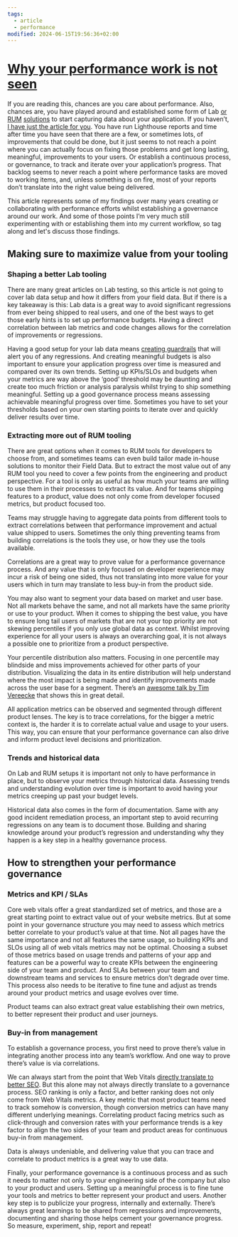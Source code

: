 ```yaml
---
tags:
  - article
  - performance
modified: 2024-06-15T19:56:36+02:00
---
```



# [Why your performance work is not seen](https://dev.to/viniciusdallacqua/why-your-performance-work-is-not-seen-11of)

If you are reading this, chances are you care about performance. Also, chances are, you have played around and established some form of Lab [or](https://www.debugbear.com/) [RUM](https://www.rumvision.com/) [solutions](https://speedcurve.com/) to start capturing data about your application. If you haven’t, [I have just the article for you](https://engineering.atspotify.com/2022/09/from-development-to-real-users-how-to-create-a-web-performance-story/). You have run Lighthouse reports and time after time you have seen that there are a few, or sometimes lots, of improvements that could be done, but it just seems to not reach a point where you can actually focus on fixing those problems and get long lasting, meaningful, improvements to your users. Or establish a continuous process, or governance, to track and iterate over your application’s progress. That backlog seems to never reach a point where performance tasks are moved to working items, and, unless something is on fire, most of your reports don’t translate into the right value being delivered.

This article represents some of my findings over many years creating or collaborating with performance efforts whilst establishing a governance around our work. And some of those points I’m very much still experimenting with or establishing them into my current workflow, so tag along and let's discuss those findings.

## [](https://dev.to/viniciusdallacqua/why-your-performance-work-is-not-seen-11of#making-sure-to-maximize-value-from-your-tooling)Making sure to maximize value from your tooling

### [](https://dev.to/viniciusdallacqua/why-your-performance-work-is-not-seen-11of#shaping-a-better-lab-tooling)Shaping a better Lab tooling

There are many great articles on Lab testing, so this article is not going to cover lab data setup and how it differs from your field data. But if there is a key takeaway is this: Lab data is a great way to avoid significant regressions from ever being shipped to real users, and one of the best ways to get those early hints is to set up performance budgets. Having a direct correlation between lab metrics and code changes allows for the correlation of improvements or regressions.

Having a good setup for your lab data means [creating guardrails](https://www.speedcurve.com/blog/continuous-web-performance/) that will alert you of any regressions. And creating meaningful budgets is also important to ensure your application progress over time is measured and compared over its own trends. Setting up KPIs/SLOs and budgets when your metrics are way above the ‘good’ threshold may be daunting and create too much friction or analysis paralysis whilst trying to ship something meaningful. Setting up a good governance process means assessing achievable meaningful progress over time. Sometimes you have to set your thresholds based on your own starting points to iterate over and quickly deliver results over time.

### [](https://dev.to/viniciusdallacqua/why-your-performance-work-is-not-seen-11of#extracting-more-out-of-rum-tooling)Extracting more out of RUM tooling

There are great options when it comes to RUM tools for developers to choose from, and sometimes teams can even build tailor made in-house solutions to monitor their Field Data. But to extract the most value out of any RUM tool you need to cover a few points from the engineering and product perspective. For a tool is only as useful as how much your teams are willing to use them in their processes to extract its value. And for teams shipping features to a product, value does not only come from developer focused metrics, but product focused too.

Teams may struggle having to aggregate data points from different tools to extract correlations between that performance improvement and actual value shipped to users. Sometimes the only thing preventing teams from building correlations is the tools they use, or how they use the tools available.

Correlations are a great way to prove value for a performance governance process. And any value that is only focused on developer experience may incur a risk of being one sided, thus not translating into more value for your users which in turn may translate to less buy-in from the product side.

You may also want to segment your data based on market and user base. Not all markets behave the same, and not all markets have the same priority or use to your product. When it comes to shipping the best value, you have to ensure long tail users of markets that are not your top priority are not skewing percentiles if you only use global data as context. Whilst improving experience for all your users is always an overarching goal, it is not always a possible one to prioritize from a product perspective.

Your percentile distribution also matters. Focusing in one percentile may blindside and miss improvements achieved for other parts of your distribution. Visualizing the data in its entire distribution will help understand where the most impact is being made and identify improvements made across the user base for a segment. There’s an [awesome talk by Tim Vereecke](https://www.youtube.com/watch?v=YzkdiTPxRM4) that shows this in great detail.

All application metrics can be observed and segmented through different product lenses. The key is to trace correlations, for the bigger a metric context is, the harder it is to correlate actual value and usage to your users. This way, you can ensure that your performance governance can also drive and inform product level decisions and prioritization.

### [](https://dev.to/viniciusdallacqua/why-your-performance-work-is-not-seen-11of#trends-and-historical-data)Trends and historical data

On Lab and RUM setups it is important not only to have performance in place, but to observe your metrics through historical data. Assessing trends and understanding evolution over time is important to avoid having your metrics creeping up past your budget levels.

Historical data also comes in the form of documentation. Same with any good incident remediation process, an important step to avoid recurring regressions on any team is to document those. Building and sharing knowledge around your product’s regression and understanding why they happen is a key step in a healthy governance process.

## [](https://dev.to/viniciusdallacqua/why-your-performance-work-is-not-seen-11of#how-to-strengthen-your-performance-governance)How to strengthen your performance governance

### [](https://dev.to/viniciusdallacqua/why-your-performance-work-is-not-seen-11of#metrics-and-kpi-slas)Metrics and KPI / SLAs

Core web vitals offer a great standardized set of metrics, and those are a great starting point to extract value out of your website metrics. But at some point in your governance structure you may need to assess which metrics better correlate to your product’s value at that time. Not all pages have the same importance and not all features the same usage, so building KPIs and SLOs using all of web vitals metrics may not be optimal. Choosing a subset of those metrics based on usage trends and patterns of your app and features can be a powerful way to create KPIs between the engineering side of your team and product. And SLAs between your team and downstream teams and services to ensure metrics don’t degrade over time. This process also needs to be iterative to fine tune and adjust as trends around your product metrics and usage evolves over time.

Product teams can also extract great value establishing their own metrics, to better represent their product and user journeys.

### [](https://dev.to/viniciusdallacqua/why-your-performance-work-is-not-seen-11of#buyin-from-management)Buy-in from management

To establish a governance process, you first need to prove there’s value in integrating another process into any team’s workflow. And one way to prove there’s value is via correlations.

We can always start from the point that Web Vitals [directly translate to better SEO](https://developers.google.com/search/docs/appearance/core-web-vitals). But this alone may not always directly translate to a governance process. SEO ranking is only a factor, and better ranking does not only come from Web Vitals metrics. A key metric that most product teams need to track somehow is conversion, though conversion metrics can have many different underlying meanings. Correlating product facing metrics such as click-through and conversion rates with your performance trends is a key factor to align the two sides of your team and product areas for continuous buy-in from management.

Data is always undeniable, and delivering value that you can trace and correlate to product metrics is a great way to use data.

Finally, your performance governance is a continuous process and as such it needs to matter not only to your engineering side of the company but also to your product and users. Setting up a meaningful process is to fine tune your tools and metrics to better represent your product and users. Another key step is to publicize your progress, internally and externally. There’s always great learnings to be shared from regressions and improvements, documenting and sharing those helps cement your governance progress. So measure, experiment, ship, report and repeat!